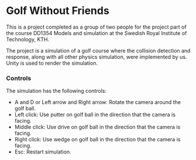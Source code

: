 # Golf Without Friends

This is a project completed as a group of two people for the project part of the course DD1354 Models and simulation at the Swedish Royal Institute of Technology, KTH.

The project is a simulation of a golf course where the collision detection and response, along with all other physics simulation, were implemented by us. Unity is used to render the simulation.

### Controls

The simulation has the following controls:

- A and D or Left arrow and Right arrow: Rotate the camera around the golf ball.
- Left click: Use putter on golf ball in the direction that the camera is facing.
- Middle click: Use drive on golf ball in the direction that the camera is facing.
- Right click: Use wedge on golf ball in the direction that the camera is facing.
- Esc: Restart simulation.
